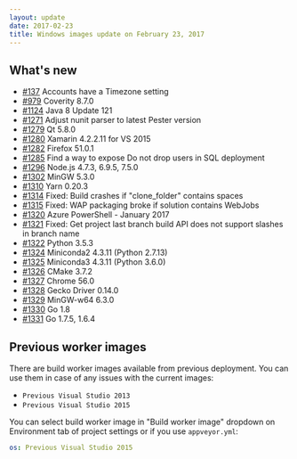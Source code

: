 ```yaml
---
layout: update
date: 2017-02-23
title: Windows images update on February 23, 2017
---
```


## What's new


* [#137](https://github.com/appveyor/ci/issues/137) Accounts have a Timezone setting
* [#979](https://github.com/appveyor/ci/issues/979) Coverity 8.7.0
* [#1124](https://github.com/appveyor/ci/issues/1124) Java 8 Update 121
* [#1271](https://github.com/appveyor/ci/issues/1271) Adjust nunit parser to latest Pester version
* [#1279](https://github.com/appveyor/ci/issues/1279) Qt 5.8.0
* [#1280](https://github.com/appveyor/ci/issues/1280) Xamarin 4.2.2.11 for VS 2015
* [#1282](https://github.com/appveyor/ci/issues/1282) Firefox 51.0.1
* [#1285](https://github.com/appveyor/ci/issues/1285) Find a way to expose Do not drop users in SQL deployment
* [#1296](https://github.com/appveyor/ci/issues/1296) Node.js 4.7.3, 6.9.5, 7.5.0
* [#1302](https://github.com/appveyor/ci/issues/1302) MinGW 5.3.0
* [#1310](https://github.com/appveyor/ci/issues/1310) Yarn 0.20.3
* [#1314](https://github.com/appveyor/ci/issues/1314) Fixed: Build crashes if "clone_folder" contains spaces
* [#1315](https://github.com/appveyor/ci/issues/1315) Fixed: WAP packaging broke if solution contains WebJobs
* [#1320](https://github.com/appveyor/ci/issues/1320) Azure PowerShell - January 2017
* [#1321](https://github.com/appveyor/ci/issues/1321) Fixed: Get project last branch build API does not support slashes in branch name
* [#1322](https://github.com/appveyor/ci/issues/1322) Python 3.5.3
* [#1324](https://github.com/appveyor/ci/issues/1324) Miniconda2 4.3.11 (Python 2.7.13)
* [#1325](https://github.com/appveyor/ci/issues/1325) Miniconda3 4.3.11 (Python 3.6.0)
* [#1326](https://github.com/appveyor/ci/issues/1326) CMake 3.7.2
* [#1327](https://github.com/appveyor/ci/issues/1327) Chrome 56.0
* [#1328](https://github.com/appveyor/ci/issues/1328) Gecko Driver 0.14.0
* [#1329](https://github.com/appveyor/ci/issues/1329) MinGW-w64 6.3.0
* [#1330](https://github.com/appveyor/ci/issues/1330) Go 1.8
* [#1331](https://github.com/appveyor/ci/issues/1331) Go 1.7.5, 1.6.4

## Previous worker images

There are build worker images available from previous deployment. You can use them in case of any issues with the current images:

* `Previous Visual Studio 2013`
* `Previous Visual Studio 2015`

You can select build worker image in "Build worker image" dropdown on Environment tab of project settings or if you use `appveyor.yml`:

```yaml
os: Previous Visual Studio 2015
```
